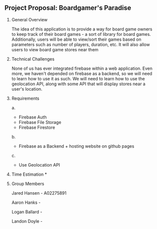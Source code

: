## Project Proposal: Boardgamer's Paradise

1. General Overview

    The idea of this application is to provide a way for board game owners to keep track of their board games - a sort of library for board games. Additionally, users will be able to view/sort their games based on parameters such as number of players, duration, etc. It will also allow users to view board game stores near them

2. Technical Challenges

    None of us has ever integrated firebase within a web application. Even more, we haven't depended on firebase as a backend, so we will need to learn how to use it as such. We will need to learn how to use the geolocation API, along with some API that will display stores near a user's location.

3. Requirements

    a. 
    * Firebase Auth
    * Firebase File Storage
    * Firebase Firestore

    b. 
    * Firebase as a Backend + hosting website on github pages

    c. 
    * Use Geolocation API

4. Time Estimation
    * 

5. Group Members

    Jared Hansen - A02275891

    Aaron Hanks - 

    Logan Ballard - 

    Landon Doyle - 
